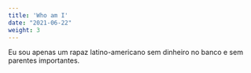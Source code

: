 ```yaml
---
title: 'Who am I'
date: "2021-06-22"
weight: 3
---
```


Eu sou apenas um rapaz latino-americano sem dinheiro no banco e sem parentes importantes.
